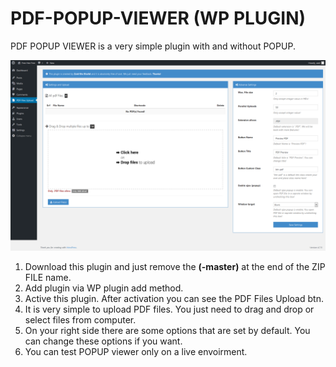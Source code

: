 # PDF-POPUP-VIEWER (WP PLUGIN)<br />
PDF POPUP VIEWER is a very simple plugin with and without POPUP.<br />

<img src="popup.png" alt="Dashboard View">

  1. Download this plugin and just remove the <strong>(-master)</strong> at the end of the ZIP FILE name.
  2. Add plugin via WP plugin add method.
  3. Active this plugin. After activation you can see the PDF Files Upload btn.
  4. It is very simple to upload PDF files. You just need to drag and drop or select files from computer.
  5. On your right side there are some options that are set by default. You can change these options if you want.
  6. You can test POPUP viewer only on a live envoirment.
